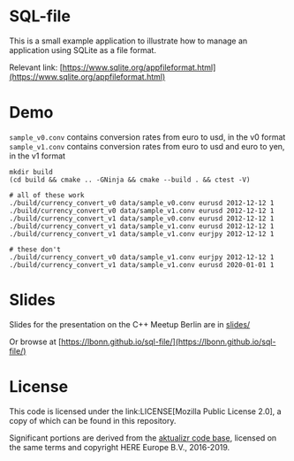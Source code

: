 # SQL-file

This is a small example application to illustrate how to manage an application using SQLite as a file format.

Relevant link: [https://www.sqlite.org/appfileformat.html](https://www.sqlite.org/appfileformat.html)

# Demo

`sample_v0.conv` contains conversion rates from euro to usd, in the v0 format
`sample_v1.conv` contains conversion rates from euro to usd and euro to yen, in the v1 format

```
mkdir build
(cd build && cmake .. -GNinja && cmake --build . && ctest -V)

# all of these work
./build/currency_convert_v0 data/sample_v0.conv eurusd 2012-12-12 1
./build/currency_convert_v0 data/sample_v1.conv eurusd 2012-12-12 1
./build/currency_convert_v1 data/sample_v0.conv eurusd 2012-12-12 1
./build/currency_convert_v1 data/sample_v1.conv eurusd 2012-12-12 1
./build/currency_convert_v1 data/sample_v1.conv eurjpy 2012-12-12 1

# these don't
./build/currency_convert_v0 data/sample_v1.conv eurjpy 2012-12-12 1
./build/currency_convert_v1 data/sample_v1.conv eurusd 2020-01-01 1
```

# Slides

Slides for the presentation on the C++ Meetup Berlin are in [slides/](./slides/)

Or browse at [https://lbonn.github.io/sql-file/](https://lbonn.github.io/sql-file/)

# License

This code is licensed under the link:LICENSE[Mozilla Public License 2.0], a copy of which can be found in this repository.

Significant portions are derived from the [aktualizr code base](https://github.com/advancedtelematic/aktualizr), licensed on the same terms and copyright HERE Europe B.V., 2016-2019.
